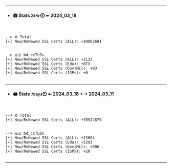 

---
- #### 🖨️ **Stats** `24Hr`⏲️ ➼ 2024_03_18
```console


--> 🌐 Total
[+] New/ReNewed SSL Certs (ALL): +10083681


--> 🇧🇩 bd_ccTLDs
[+] New/ReNewed SSL Certs (ALL): +2133
[+] New/ReNewed SSL Certs (Edu): +873
[+] New/ReNewed SSL Certs (Gov|Mil): +93
[+] New/ReNewed SSL Certs (ISPs): +0


```

---
- #### 🖨️ **Stats** `7Days`⏲️ ➼ 2024_03_18 <--> 2024_03_11
```console


--> 🌐 Total
[+] New/ReNewed SSL Certs (ALL): +70922679


--> 🇧🇩 bd_ccTLDs
[+] New/ReNewed SSL Certs (ALL): +13684
[+] New/ReNewed SSL Certs (Edu): +5393
[+] New/ReNewed SSL Certs (Gov|Mil): +906
[+] New/ReNewed SSL Certs (ISPs): +20


```

---

